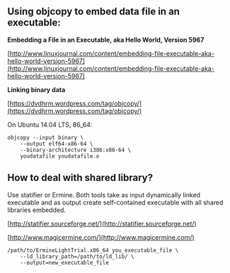 ## Using objcopy to embed data file in an executable:

**Embedding a File in an Executable, aka Hello World, Version 5967**

[http://www.linuxjournal.com/content/embedding-file-executable-aka-hello-world-version-5967](http://www.linuxjournal.com/content/embedding-file-executable-aka-hello-world-version-5967)

**Linking binary data**

[https://dvdhrm.wordpress.com/tag/objcopy/](https://dvdhrm.wordpress.com/tag/objcopy/)

On Ubuntu 14.04 LTS, 86_64:

```
objcopy --input binary \
    --output elf64-x86-64 \
    --binary-architecture i386:x86-64 \
    youdatafile youdatafile.o
```

## How to deal with shared library?

Use statifier or Ermine. Both tools take as input dynamically linked executable 
and as output create self-contained executable with all shared libraries embedded.

[http://statifier.sourceforge.net/](http://statifier.sourceforge.net/)

[http://www.magicermine.com/](http://www.magicermine.com/)

```
/path/to/ErmineLightTrial.x86_64 you_executable_file \
    --ld_library_path=/path/to/ld_lib/ \
    --output=new_executable_file
```
